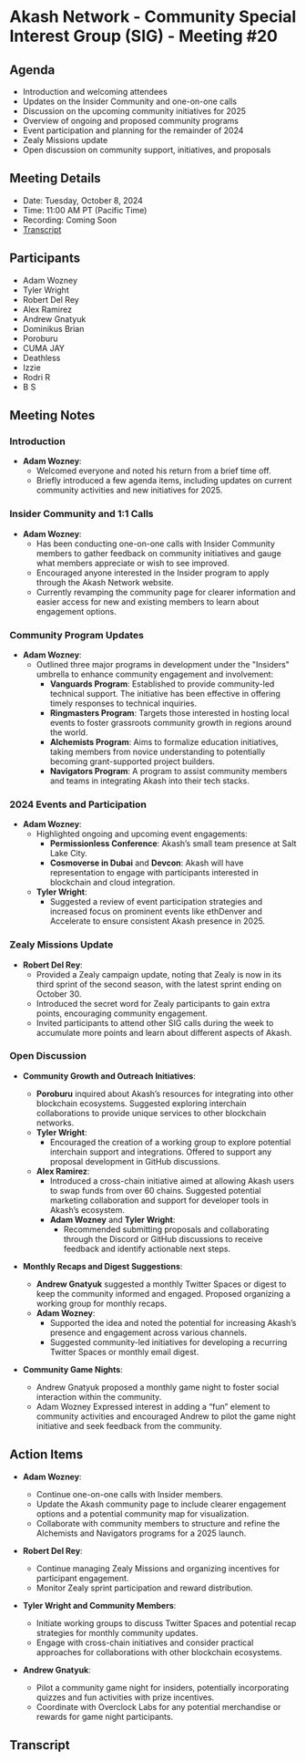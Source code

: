 # Akash Network - Community Special Interest Group (SIG) - Meeting #20

## Agenda
- Introduction and welcoming attendees
- Updates on the Insider Community and one-on-one calls
- Discussion on the upcoming community initiatives for 2025
- Overview of ongoing and proposed community programs
- Event participation and planning for the remainder of 2024
- Zealy Missions update
- Open discussion on community support, initiatives, and proposals

## Meeting Details
- Date: Tuesday, October 8, 2024
- Time: 11:00 AM PT (Pacific Time)
- Recording: Coming Soon
- [Transcript](#Transcript)

## Participants
- Adam Wozney
- Tyler Wright
- Robert Del Rey
- Alex Ramirez
- Andrew Gnatyuk
- Dominikus Brian
- Poroburu
- CUMA JAY
- Deathless
- Izzie
- Rodri R
- B S

## Meeting Notes

### Introduction
- **Adam Wozney**:
  - Welcomed everyone and noted his return from a brief time off.
  - Briefly introduced a few agenda items, including updates on current community activities and new initiatives for 2025.

### Insider Community and 1:1 Calls
- **Adam Wozney**:
  - Has been conducting one-on-one calls with Insider Community members to gather feedback on community initiatives and gauge what members appreciate or wish to see improved.
  - Encouraged anyone interested in the Insider program to apply through the Akash Network website.
  - Currently revamping the community page for clearer information and easier access for new and existing members to learn about engagement options.

### Community Program Updates
- **Adam Wozney**:
  - Outlined three major programs in development under the "Insiders" umbrella to enhance community engagement and involvement:
    - **Vanguards Program**: Established to provide community-led technical support. The initiative has been effective in offering timely responses to technical inquiries.
    - **Ringmasters Program**: Targets those interested in hosting local events to foster grassroots community growth in regions around the world.
    - **Alchemists Program**: Aims to formalize education initiatives, taking members from novice understanding to potentially becoming grant-supported project builders.
    - **Navigators Program**: A program to assist community members and teams in integrating Akash into their tech stacks.

### 2024 Events and Participation
- **Adam Wozney**:
  - Highlighted ongoing and upcoming event engagements:
    - **Permissionless Conference**: Akash’s small team presence at Salt Lake City.
    - **Cosmoverse in Dubai** and **Devcon**: Akash will have representation to engage with participants interested in blockchain and cloud integration.
  - **Tyler Wright**:
    - Suggested a review of event participation strategies and increased focus on prominent events like ethDenver and Accelerate to ensure consistent Akash presence in 2025.

### Zealy Missions Update
- **Robert Del Rey**:
  - Provided a Zealy campaign update, noting that Zealy is now in its third sprint of the second season, with the latest sprint ending on October 30.
  - Introduced the secret word for Zealy participants to gain extra points, encouraging community engagement.
  - Invited participants to attend other SIG calls during the week to accumulate more points and learn about different aspects of Akash.

### Open Discussion
- **Community Growth and Outreach Initiatives**:
  - **Poroburu** inquired about Akash’s resources for integrating into other blockchain ecosystems. Suggested exploring interchain collaborations to provide unique services to other blockchain networks.
  - **Tyler Wright**:
    - Encouraged the creation of a working group to explore potential interchain support and integrations. Offered to support any proposal development in GitHub discussions.
  - **Alex Ramirez**:
    - Introduced a cross-chain initiative aimed at allowing Akash users to swap funds from over 60 chains. Suggested potential marketing collaboration and support for developer tools in Akash’s ecosystem.
    - **Adam Wozney** and **Tyler Wright**:
      - Recommended submitting proposals and collaborating through the Discord or GitHub discussions to receive feedback and identify actionable next steps.
  
- **Monthly Recaps and Digest Suggestions**:
  - **Andrew Gnatyuk** suggested a monthly Twitter Spaces or digest to keep the community informed and engaged. Proposed organizing a working group for monthly recaps.
  - **Adam Wozney**:
    - Supported the idea and noted the potential for increasing Akash’s presence and engagement across various channels.
    - Suggested community-led initiatives for developing a recurring Twitter Spaces or monthly email digest.

- **Community Game Nights**:
  -  Andrew Gnatyuk proposed a monthly game night to foster social interaction within the community.
  -  Adam Wozney  Expressed interest in adding a “fun” element to community activities and encouraged Andrew to pilot the game night initiative and seek feedback from the community.

## Action Items
- **Adam Wozney**:
  - Continue one-on-one calls with Insider members.
  - Update the Akash community page to include clearer engagement options and a potential community map for visualization.
  - Collaborate with community members to structure and refine the Alchemists and Navigators programs for a 2025 launch.

- **Robert Del Rey**:
  - Continue managing Zealy Missions and organizing incentives for participant engagement.
  - Monitor Zealy sprint participation and reward distribution.

- **Tyler Wright and Community Members**:
  - Initiate working groups to discuss Twitter Spaces and potential recap strategies for monthly community updates.
  - Engage with cross-chain initiatives and consider practical approaches for collaborations with other blockchain ecosystems.

- **Andrew Gnatyuk**:
  - Pilot a community game night for insiders, potentially incorporating quizzes and fun activities with prize incentives.
  - Coordinate with Overclock Labs for any potential merchandise or rewards for game night participants.
## Transcript
